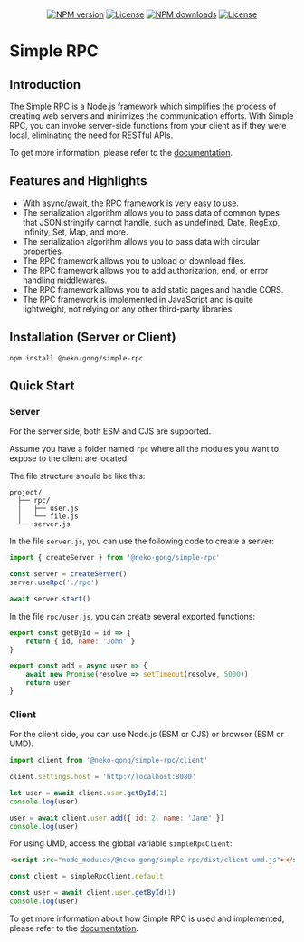 <div align="center">
  <br />
  <p>
    <a href="https://www.npmjs.com/package/@neko-gong/simple-rpc"
      ><img
        src="https://img.shields.io/npm/v/@neko-gong/simple-rpc.svg?maxAge=3600"
        alt="NPM version"
    /></a>
    <a href="https://www.npmjs.com/package/@neko-gong/simple-rpc"
      ><img
        src="https://img.shields.io/bundlephobia/min/%40neko-gong%2Fsimple-rpc?maxAge=3600
    "
        alt="License"
    /></a>
    <a href="https://www.npmjs.com/package/@neko-gong/simple-rpc"
      ><img
        src="https://img.shields.io/npm/unpacked-size/%40neko-gong%2Fsimple-rpc?maxAge=3600
    "
        alt="NPM downloads"
    /></a>
    <a href="https://github.com/SherlockGn/simple-rpc/blob/main/LICENSE"
      ><img
        src="https://img.shields.io/badge/License-MIT-blue?maxAge=3600"
        alt="License"
    /></a>
  </p>
</div>


# Simple RPC

## Introduction

The Simple RPC is a Node.js framework which simplifies the process of creating web servers and minimizes the communication efforts. With Simple RPC, you can invoke server-side functions from your client as if they were local, eliminating the need for RESTful APIs.

To get more information, please refer to the [documentation](https://sherlockgn.github.io/simple-rpc/).

## Features and Highlights

-   With async/await, the RPC framework is very easy to use.
-   The serialization algorithm allows you to pass data of common types that JSON.stringify cannot handle, such as undefined, Date, RegExp, Infinity, Set, Map, and more.
-   The serialization algorithm allows you to pass data with circular properties.
-   The RPC framework allows you to upload or download files.
-   The RPC framework allows you to add authorization, end, or error handling middlewares.
-   The RPC framework allows you to add static pages and handle CORS.
-   The RPC framework is implemented in JavaScript and is quite lightweight, not relying on any other third-party libraries.

## Installation (Server or Client)

```
npm install @neko-gong/simple-rpc
```

## Quick Start

### Server

For the server side, both ESM and CJS are supported.

Assume you have a folder named `rpc` where all the modules you want to expose to the client are located.

The file structure should be like this:

```
project/
  ├── rpc/
  │   ├── user.js
  │   └── file.js
  └── server.js
```

In the file `server.js`, you can use the following code to create a server:

```javascript
import { createServer } from '@neko-gong/simple-rpc'

const server = createServer()
server.useRpc('./rpc')

await server.start()
```

In the file `rpc/user.js`, you can create several exported functions:

```javascript
export const getById = id => {
    return { id, name: 'John' }
}

export const add = async user => {
    await new Promise(resolve => setTimeout(resolve, 5000))
    return user
}
```

### Client

For the client side, you can use Node.js (ESM or CJS) or browser (ESM or UMD).

```javascript
import client from '@neko-gong/simple-rpc/client'

client.settings.host = 'http://localhost:8080'

let user = await client.user.getById(1)
console.log(user)

user = await client.user.add({ id: 2, name: 'Jane' })
console.log(user)
```

For using UMD, access the global variable `simpleRpcClient`:

```html
<script src="node_modules/@neko-gong/simple-rpc/dist/client-umd.js"></script>
```

```javascript
const client = simpleRpcClient.default

const user = await client.user.getById(1)
console.log(user)
```

To get more information about how Simple RPC is used and implemented, please refer to the [documentation](https://sherlockgn.github.io/simple-rpc/).
